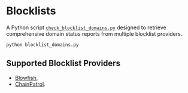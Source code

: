 # Blocklists

A Python script [`check_blocklist_domains.py`](./scripts/check_blocklist_domains.py) designed to retrieve comprehensive domain status reports from multiple blocklist providers.

```py
python blocklist_domains.py
```

## Supported Blocklist Providers

- [Blowfish](https://blowfish.xyz),
- [ChainPatrol](https://chainpatrol.io).
